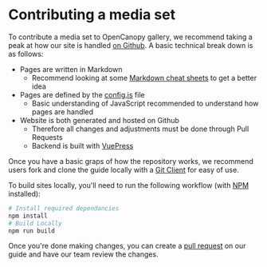 # Contributing a media set

To contribute a media set to OpenCanopy gallery, we recommend taking a peak at how our site is handled [on Github](https://github.com/dortania/OpenCanopy-Gallery). A basic technical break down is as follows:

* Pages are written in Markdown
  * Recommend looking at some [Markdown cheat sheets](https://guides.github.com/pdfs/markdown-cheatsheet-online.pdf) to get a better idea
* Pages are defined by the [config.js](https://github.com/dortania/OpenCanopy-Gallery/blob/main/.vuepress/config.js) file
  * Basic understanding of JavaScript recommended to understand how pages are handled
* Website is both generated and hosted on Github
  * Therefore all changes and adjustments must be done through Pull Requests
  * Backend is built with [VuePress](https://vuepress.vuejs.org)

Once you have a basic graps of how the repository works, we recommend users fork and clone the guide locally with a [Git Client](https://desktop.github.com) for easy of use.

To build sites locally, you'll need to run the following workflow (with [NPM](https://www.npmjs.com) installed):

```sh
# Install required dependancies
npm install
# Build Locally
npm run build
```

Once you're done making changes, you can create a [pull request](https://docs.github.com/en/github/collaborating-with-issues-and-pull-requests/proposing-changes-to-your-work-with-pull-requests/creating-a-pull-request-from-a-fork) on our guide and have our team review the changes.

